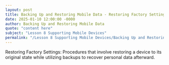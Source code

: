 ```yaml
---
layout: post
title: Backing Up and Restoring Mobile Data - Restoring Factory Settings
date: 2025-01-10 12:00:00 -0000
author: Backing Up and Restoring Mobile Data
quote: "content here"
subject: "Lesson 8 Supporting Mobile Devices"
permalink: "/Lesson 8 Supporting Mobile Devices/Backing Up and Restoring Mobile Data/Backing Up and Restoring Mobile Data - Restoring Factory Settings"
---
```


Restoring Factory Settings: Procedures that involve restoring a device to its original state while utilizing backups to recover personal data afterward.
